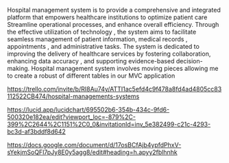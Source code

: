 Hospital management system is to provide a comprehensive and integrated platform that empowers healthcare institutions to optimize patient care 
Streamline operational processes, and enhance overall efficiency. Through the effective utilization of technology , the system aims to facilitate seamless management of patient information, medical records , appointments  , and administrative tasks. The system is dedicated to improving the delivery of healthcare services by fostering collaboration, enhancing data accuracy , and supporting evidence-based decision-making. 
Hospital management system involves moving pieces allowing me to create a robust of different tables in our MVC application


https://trello.com/invite/b/RI8Au74y/ATTI1ac5efd4c9f478a8fd4ad4805cc83112522CB474/hospital-managements-systems

https://lucid.app/lucidchart/695502b6-354b-434c-9fd6-500320e182ea/edit?viewport_loc=-879%2C-399%2C2644%2C1151%2C0_0&invitationId=inv_5e382499-c21c-4293-bc3d-af3bddf8d642

https://docs.google.com/document/d/17osBCfAjb4ypfdPhxV-sYekjmSoQFl7pJy8E0y5agg8/edit#heading=h.apyy2fblhnhk

